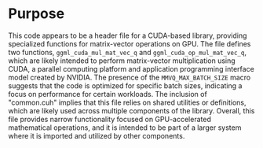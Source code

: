 # Purpose
This code appears to be a header file for a CUDA-based library, providing specialized functions for matrix-vector operations on GPU. The file defines two functions, `ggml_cuda_mul_mat_vec_q` and `ggml_cuda_op_mul_mat_vec_q`, which are likely intended to perform matrix-vector multiplication using CUDA, a parallel computing platform and application programming interface model created by NVIDIA. The presence of the `MMVQ_MAX_BATCH_SIZE` macro suggests that the code is optimized for specific batch sizes, indicating a focus on performance for certain workloads. The inclusion of "common.cuh" implies that this file relies on shared utilities or definitions, which are likely used across multiple components of the library. Overall, this file provides narrow functionality focused on GPU-accelerated mathematical operations, and it is intended to be part of a larger system where it is imported and utilized by other components.
